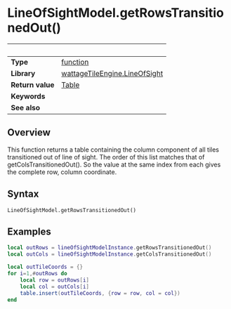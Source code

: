 # LineOfSightModel.getRowsTransitionedOut()

|                      | &nbsp;
| -------------------- | ---------------------------------------------------------------
| __Type__             | [function](http://docs.coronalabs.com/api/type/Function.html)
| __Library__          | [wattageTileEngine.LineOfSight](type_lineOfSight.markdown)
| __Return value__     | [Table](http://docs.coronalabs.com/api/type/Table.html)
| __Keywords__         |
| __See also__         |


## Overview

This function returns a table containing the column component of all
tiles transitioned out of line of sight.  The order of this list matches
that of getColsTransitionedOut().  So the value at the same index from each
gives the complete row, column coordinate.


## Syntax

	LineOfSightModel.getRowsTransitionedOut()


## Examples

``````lua
local outRows = lineOfSightModelInstance.getRowsTransitionedOut()
local outCols = lineOfSightModelInstance.getColsTransitionedOut()

local outTileCoords = {}
for i=1,#outRows do
    local row = outRows[i]
    local col = outCols[i]
    table.insert(outTileCoords, {row = row, col = col})
end
``````
